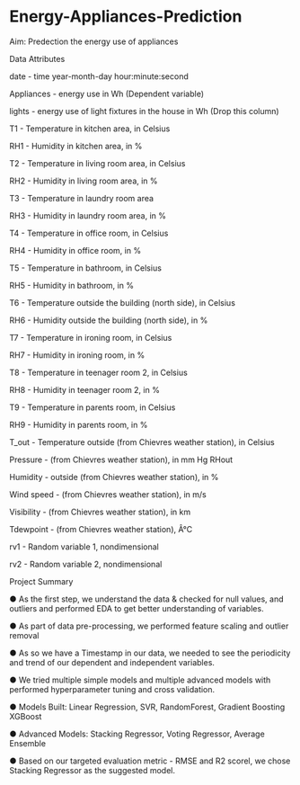# Energy-Appliances-Prediction
Aim: Predection the energy use of appliances

Data Attributes

date - time year-month-day hour:minute:second

Appliances - energy use in Wh (Dependent variable)

lights - energy use of light fixtures in the house in Wh (Drop this column)

T1 - Temperature in kitchen area, in Celsius

RH1 - Humidity in kitchen area, in %

T2 - Temperature in living room area, in Celsius

RH2 - Humidity in living room area, in %

T3 - Temperature in laundry room area

RH3 - Humidity in laundry room area, in %

T4 - Temperature in office room, in Celsius

RH4 - Humidity in office room, in %

T5 - Temperature in bathroom, in Celsius

RH5 - Humidity in bathroom, in %

T6 - Temperature outside the building (north side), in Celsius

RH6 - Humidity outside the building (north side), in %

T7 - Temperature in ironing room, in Celsius

RH7 - Humidity in ironing room, in %

T8 - Temperature in teenager room 2, in Celsius

RH8 - Humidity in teenager room 2, in %

T9 - Temperature in parents room, in Celsius

RH9 - Humidity in parents room, in %

T_out - Temperature outside (from Chievres weather station), in Celsius

Pressure - (from Chievres weather station), in mm Hg RHout

Humidity - outside (from Chievres weather station), in %

Wind speed - (from Chievres weather station), in m/s

Visibility - (from Chievres weather station), in km

Tdewpoint - (from Chievres weather station), Â°C

rv1 - Random variable 1, nondimensional

rv2 - Random variable 2, nondimensional

Project Summary

● As the first step, we understand the data & checked for null values, and outliers and performed EDA to get better understanding of variables.

● As part of data pre-processing, we performed feature scaling and outlier removal

● As so we have a Timestamp in our data, we needed to see the periodicity and trend of our dependent and independent variables.

● We tried multiple simple models and multiple advanced models with performed hyperparameter tuning and cross validation.

● Models Built: Linear Regression, SVR, RandomForest, Gradient Boosting XGBoost

● Advanced Models: Stacking Regressor, Voting Regressor, Average Ensemble

● Based on our targeted evaluation metric - RMSE and R2 scorel, we chose Stacking Regressor as the suggested model.
